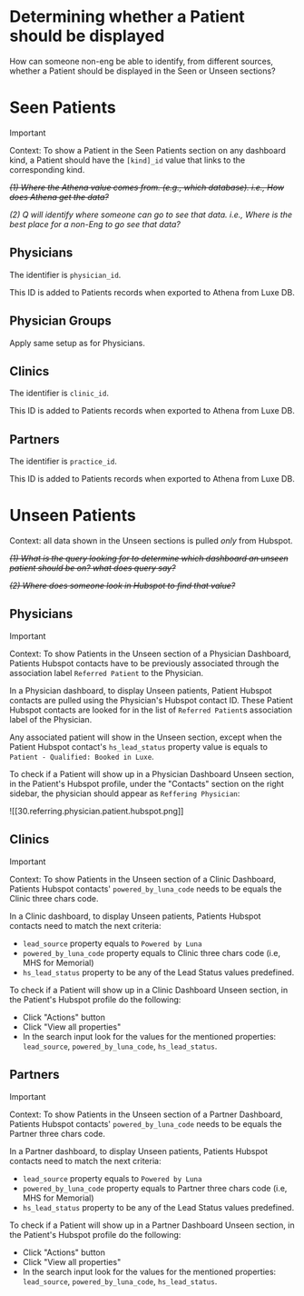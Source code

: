 # Determining whether a Patient should be displayed

How can someone non-eng be able to identify, from different sources, whether a Patient should be displayed in the Seen or Unseen sections?

# Seen Patients

> [!important]
> Context: To show a Patient in the Seen Patients section on any dashboard kind, a Patient should have the `[kind]_id` value that links to the corresponding kind.

~~*(1) Where the Athena value comes from. (e.g., which database). i.e., How does Athena get the data?*~~

*(2) Q will identify where someone can go to see that data. i.e., Where is the best place for a non-Eng to go see that data?*

## Physicians

The identifier is `physician_id`.

This ID is added to Patients records when exported to Athena from Luxe DB.

## Physician Groups

Apply same setup as for Physicians.

## Clinics

The identifier is `clinic_id`.

This ID is added to Patients records when exported to Athena from Luxe DB.

## Partners

The identifier is `practice_id`.

This ID is added to Patients records when exported to Athena from Luxe DB.

# Unseen Patients

Context: all data shown in the Unseen sections is pulled _only_ from Hubspot.

~~*(1) What is the query looking for to determine which dashboard an unseen patient should be on? what does query say?*~~

~~*(2) Where does someone look in Hubspot to find that value?*~~

## Physicians

> [!important]
> Context: To show Patients in the Unseen section of a Physician Dashboard, Patients Hubspot contacts have to be previously associated through the association label `Referred Patient` to the Physician.

In a Physician dashboard, to display Unseen patients, Patient Hubspot contacts are pulled using the Physician's Hubspot contact ID. These Patient Hubspot contacts are looked for in the list of `Referred Patient`s association label of the Physician.

Any associated patient will show in the Unseen section, except when the Patient Hubspot contact's `hs_lead_status` property value is equals to `Patient - Qualified: Booked in Luxe`.

To check if a Patient will show up in a Physician Dashboard Unseen section, in the Patient's Hubspot profile, under the "Contacts" section on the right sidebar, the physician should appear as `Reffering Physician`:

![[30.referring.physician.patient.hubspot.png]]


## Clinics

> [!important]
> Context: To show Patients in the Unseen section of a Clinic Dashboard, Patients Hubspot contacts' `powered_by_luna_code` needs to be equals the Clinic three chars code.

In a Clinic dashboard, to display Unseen patients, Patients Hubspot contacts need to match the next criteria:

- `lead_source` property equals to `Powered by Luna`
- `powered_by_luna_code` property equals to Clinic three chars code (i.e, MHS for Memorial)
- `hs_lead_status` property to be any of the Lead Status values predefined.

To check if a Patient will show up in a Clinic Dashboard Unseen section, in the Patient's Hubspot profile do the following:

- Click "Actions" button
- Click "View all properties"
- In the search input look for the values for the mentioned properties: `lead_source`, `powered_by_luna_code`, `hs_lead_status`.

## Partners

> [!important]
> Context: To show Patients in the Unseen section of a Partner Dashboard, Patients Hubspot contacts' `powered_by_luna_code` needs to be equals the Partner three chars code.

In a Partner dashboard, to display Unseen patients, Patients Hubspot contacts need to match the next criteria:

- `lead_source` property equals to `Powered by Luna`
- `powered_by_luna_code` property equals to Partner three chars code (i.e, MHS for Memorial)
- `hs_lead_status` property to be any of the Lead Status values predefined.

To check if a Patient will show up in a Partner Dashboard Unseen section, in the Patient's Hubspot profile do the following:

- Click "Actions" button
- Click "View all properties"
- In the search input look for the values for the mentioned properties: `lead_source`, `powered_by_luna_code`, `hs_lead_status`.